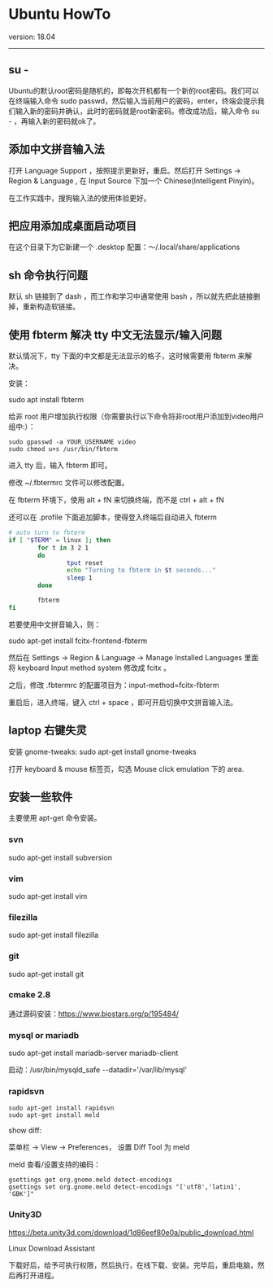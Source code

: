 # Ubuntu HowTo

version: 18.04

---

## su -

Ubuntu的默认root密码是随机的，即每次开机都有一个新的root密码。我们可以在终端输入命令 sudo passwd，然后输入当前用户的密码，enter，终端会提示我们输入新的密码并确认，此时的密码就是root新密码。修改成功后，输入命令 su - ，再输入新的密码就ok了。

## 添加中文拼音输入法

打开 Language Support ，按照提示更新好，重启。然后打开 Settings -> Region & Language , 在 Input Source 下加一个 Chinese(Intelligent Pinyin)。

在工作实践中，搜狗输入法的使用体验更好。

## 把应用添加成桌面启动项目

在这个目录下为它新建一个 .desktop 配置：～/.local/share/applications

## sh 命令执行问题

默认 sh 链接到了 dash ，而工作和学习中通常使用 bash ，所以就先把此链接删掉，重新构造软链接。

## 使用 fbterm 解决 tty 中文无法显示/输入问题

默认情况下，tty 下面的中文都是无法显示的格子，这时候需要用 fbterm 来解决。

安装：

sudo apt install fbterm

给非 root 用户增加执行权限（你需要执行以下命令将非root用户添加到video用户组中:）：

```
sudo gpasswd -a YOUR_USERNAME video
sudo chmod u+s /usr/bin/fbterm
```

进入 tty 后，输入 fbterm 即可。

修改 ~/.fbtermrc 文件可以修改配置。

在 fbterm 环境下，使用 alt + fN 来切换终端，而不是 ctrl + alt + fN

还可以在 .profile 下面追加脚本，使得登入终端后自动进入 fbterm

```bash
# auto turn to fbterm
if [ "$TERM" = linux ]; then
        for t in 3 2 1
        do
                tput reset
                echo "Turning to fbterm in $t seconds..."
                sleep 1
        done

        fbterm
fi
```

若要使用中文拼音输入，则：

sudo apt-get install fcitx-frontend-fbterm

然后在 Settings -> Region & Language -> Manage Installed Languages 里面将 keyboard Input method system 修改成 fcitx 。

之后，修改 .fbtermrc 的配置项目为：input-method=fcitx-fbterm

重启后，进入终端，键入 ctrl + space ，即可开启切换中文拼音输入法。

## laptop 右键失灵

安装 gnome-tweaks: sudo apt-get install gnome-tweaks

打开 keyboard & mouse 标签页，勾选 Mouse click emulation 下的 area.

## 安装一些软件

主要使用 apt-get 命令安装。

### svn

sudo apt-get install subversion

### vim

sudo apt-get install vim

### filezilla

sudo apt-get install filezilla

### git

sudo apt-get install git

### cmake 2.8

通过源码安装：https://www.biostars.org/p/195484/

### mysql or mariadb

sudo apt-get install mariadb-server mariadb-client

启动：/usr/bin/mysqld_safe --datadir='/var/lib/mysql'

### rapidsvn

```
sudo apt-get install rapidsvn
sudo apt-get install meld
```

show diff:

菜单栏 -> View -> Preferences， 设置 Diff Tool 为 meld

meld 查看/设置支持的编码：

```
gsettings get org.gnome.meld detect-encodings
gsettings set org.gnome.meld detect-encodings "['utf8','latin1', 'GBK']"
```

### Unity3D

https://beta.unity3d.com/download/1d86eef80e0a/public_download.html

Linux Download Assistant

下载好后，给予可执行权限，然后执行，在线下载、安装。完毕后，重启电脑，然后再打开进程。